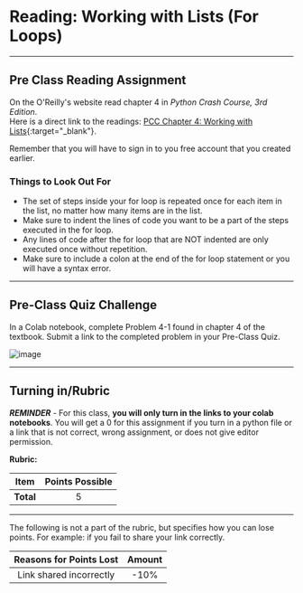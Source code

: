 #  Reading: Working with Lists (For Loops)

---

## Pre Class Reading Assignment

On the O'Reilly's website read chapter 4 in _Python Crash Course, 3rd Edition_. 
</br>Here is a direct link to the readings: [PCC Chapter 4: Working with Lists](https://learning.oreilly.com/library/view/python-crash-course/9781098156664/c04.xhtml){:target="_blank"}.

Remember that you will have to sign in to you free account that you created earlier.

### Things to Look Out For

* The set of steps inside your for loop is repeated once for each item in the list, no matter how many items are in the list.
* Make sure to indent the lines of code you want to be a part of the steps executed in the for loop.
* Any lines of code after the for loop that are NOT indented are only executed once without repetition.
* Make sure to include a colon at the end of the for loop statement or you will have a syntax error.

---

## Pre-Class Quiz Challenge

In a Colab notebook, complete Problem 4-1 found in chapter 4 of the textbook. Submit a link to the completed problem in your Pre-Class Quiz. 

![image](https://github.com/user-attachments/assets/9bef8f36-8bd3-4cca-8e18-3c72e72d2c9d)

---

## Turning in/Rubric

**_REMINDER_** - For this class, **you will only turn in the links to your colab notebooks**. You will get a 0 for this assignment if you turn in a python file or a link that is not correct, wrong assignment, or does not give editor permission.

**Rubric:**

|                      Item                      | Points Possible |
|:----------------------------------------------:|:---------------:|
| <div style="text-align: right">**Total**</div> |        5        |

---

The following is not a part of the rubric, but specifies how you can lose points. For example: if you fail to share your link correctly.

| **Reasons for Points Lost** |    **Amount**     |  
|:---------------------------:|:-----------------:|
|   Link shared incorrectly   |       -10%        | 